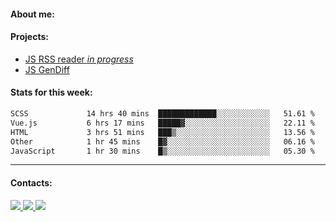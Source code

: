 #### About me:

#### Projects:
- [JS RSS reader *in progress*](https://github.com/GKoil/frontend-project-lvl3)
- [JS GenDiff](https://github.com/GKoil/GenDiff)

#### Stats for this week:
<!--START_SECTION:waka-->

```txt
SCSS             14 hrs 40 mins  █████████████░░░░░░░░░░░░   51.61 %
Vue.js           6 hrs 17 mins   █████▓░░░░░░░░░░░░░░░░░░░   22.11 %
HTML             3 hrs 51 mins   ███▒░░░░░░░░░░░░░░░░░░░░░   13.56 %
Other            1 hr 45 mins    █▓░░░░░░░░░░░░░░░░░░░░░░░   06.16 %
JavaScript       1 hr 30 mins    █▒░░░░░░░░░░░░░░░░░░░░░░░   05.30 %
```

<!--END_SECTION:waka-->
---
#### Contacts:

<a target='_blank' title='LinkedIn' href="https://www.linkedin.com/in/gkoil/">
  <img src="https://img.shields.io/badge/LinkedIn-0077B5?style=for-the-badge&logo=linkedin&logoColor=white" />
</a>
<a target='_blank' title='Telegram' href="https://t.me/gkoil">
  <img src="https://img.shields.io/badge/Telegram-2CA5E0?style=for-the-badge&logo=telegram&logoColor=white" />
</a>
<a target='_blank' title='Gmail' href="mailto: gk.grigorev@gmail.com">
  <img src="https://img.shields.io/badge/Gmail-D14836?style=for-the-badge&logo=gmail&logoColor=white" />
</a>

